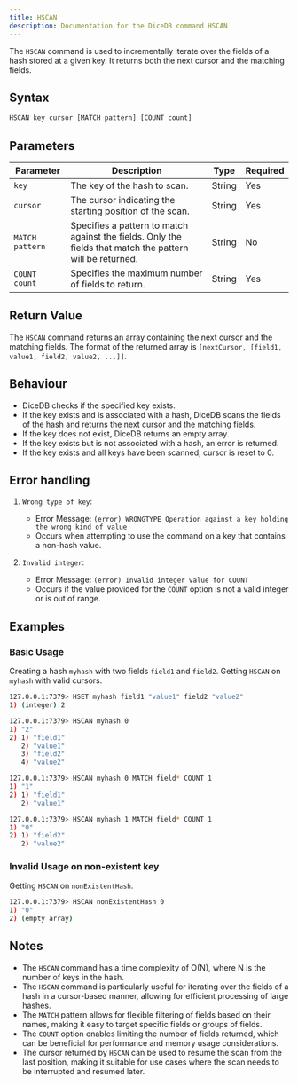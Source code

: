 ```yaml
---
title: HSCAN
description: Documentation for the DiceDB command HSCAN
---
```


The `HSCAN` command is used to incrementally iterate over the fields of a hash stored at a given key. It returns both the next cursor and the matching fields.

## Syntax

```bash
HSCAN key cursor [MATCH pattern] [COUNT count]
```

## Parameters

| Parameter       | Description                                                                                               | Type   | Required |
| --------------- | --------------------------------------------------------------------------------------------------------- | ------ | -------- |
| `key`           | The key of the hash to scan.                                                                              | String | Yes      |
| `cursor`        | The cursor indicating the starting position of the scan.                                                  | String | Yes      |
| `MATCH pattern` | Specifies a pattern to match against the fields. Only the fields that match the pattern will be returned. | String | No       |
| `COUNT count`   | Specifies the maximum number of fields to return.                                                         | String | Yes      |

## Return Value

The `HSCAN` command returns an array containing the next cursor and the matching fields. The format of the returned array is `[nextCursor, [field1, value1, field2, value2, ...]]`.

## Behaviour

- DiceDB checks if the specified key exists.
- If the key exists and is associated with a hash, DiceDB scans the fields of the hash and returns the next cursor and the matching fields.
- If the key does not exist, DiceDB returns an empty array.
- If the key exists but is not associated with a hash, an error is returned.
- If the key exists and all keys have been scanned, cursor is reset to 0.

## Error handling

1. `Wrong type of key`:

   - Error Message: `(error) WRONGTYPE Operation against a key holding the wrong kind of value`
   - Occurs when attempting to use the command on a key that contains a non-hash value.

2. `Invalid integer`:

   - Error Message: `(error) Invalid integer value for COUNT`
   - Occurs if the value provided for the `COUNT` option is not a valid integer or is out of range.

## Examples

### Basic Usage

Creating a hash `myhash` with two fields `field1` and `field2`. Getting `HSCAN` on `myhash` with valid cursors.

```bash
127.0.0.1:7379> HSET myhash field1 "value1" field2 "value2"
1) (integer) 2

127.0.0.1:7379> HSCAN myhash 0
1) "2"
2) 1) "field1"
   2) "value1"
   3) "field2"
   4) "value2"

127.0.0.1:7379> HSCAN myhash 0 MATCH field* COUNT 1
1) "1"
2) 1) "field1"
   2) "value1"

127.0.0.1:7379> HSCAN myhash 1 MATCH field* COUNT 1
1) "0"
2) 1) "field2"
   2) "value2"
```

### Invalid Usage on non-existent key

Getting `HSCAN` on `nonExistentHash`.

```bash
127.0.0.1:7379> HSCAN nonExistentHash 0
1) "0"
2) (empty array)
```

## Notes

- The `HSCAN` command has a time complexity of O(N), where N is the number of keys in the hash.
- The `HSCAN` command is particularly useful for iterating over the fields of a hash in a cursor-based manner, allowing for efficient processing of large hashes.
- The `MATCH` pattern allows for flexible filtering of fields based on their names, making it easy to target specific fields or groups of fields.
- The `COUNT` option enables limiting the number of fields returned, which can be beneficial for performance and memory usage considerations.
- The cursor returned by `HSCAN` can be used to resume the scan from the last position, making it suitable for use cases where the scan needs to be interrupted and resumed later.
